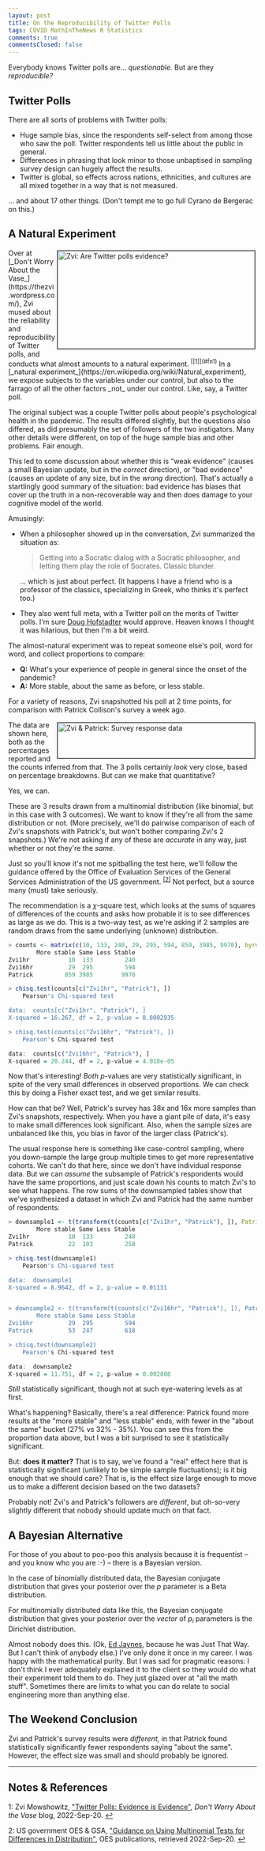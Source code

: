 ```yaml
---
layout: post
title: On the Reproducibility of Twitter Polls
tags: COVID MathInTheNews R Statistics
comments: true
commentsClosed: false
---
```


Everybody knows Twitter polls are&hellip; _questionable._  But are they _reproducible?_  


## Twitter Polls  

There are all sorts of problems with Twitter polls:  
- Huge sample bias, since the respondents self-select from among those who saw the poll.
  Twitter respondents tell us little about the public in general.  
- Differences in phrasing that look minor to those unbaptised in sampling survey design
  can hugely affect the results.  
- Twitter is global, so effects across nations, ethnicities, and cultures are all mixed
  together in a way that is not measured.  
  
  
&hellip; and about 17 other things.  (Don't tempt me to go full Cyrano de Bergerac on
this.)  


## A Natural Experiment  

<img src="{{ site.baseurl }}/images/2022-09-20-twitter-poll-repro-zvi-1.jpg" width="400" height="198" alt="Zvi: Are Twitter polls evidence?" title="Zvi: Are Twitter polls evidence?" style="float: right; margin: 3px 3px 3px 3px; border: 1px solid #000000;">
Over at [_Don't Worry About the Vase_](https://thezvi.wordpress.com/), Zvi mused about the
reliability and reproducibility of Twitter polls, and conducts what almost amounts to a
natural experiment. <sup id="fn1a">[[1]](#fn1)</sup> In a
[_natural experiment_](https://en.wikipedia.org/wiki/Natural_experiment), we expose
subjects to the variables under our control, but also to the farrago of all the other
factors _not_ under our control.  Like, say, a Twitter poll.  

The original subject was a couple Twitter polls about people's psychological health in the
pandemic.  The results differed slightly, but the questions also differed, as did
presumably the set of followers of the two instigators.  Many other details were
different, on top of the huge sample bias and other problems.  Fair enough.  

This led to some discussion about whether this is "weak evidence" (causes a small Bayesian
update, but in the _correct_ direction), or "bad evidence" (causes an update of any size, but
in the _wrong_ direction).  That's actually a startlingly good summary of the situation:
bad evidence has biases that cover up the truth in a non-recoverable way and then does
damage to your cognitive model of the world.  

Amusingly:  
- When a philosopher showed up in the conversation, Zvi summarized the situation as:  

  > Getting into a Socratic dialog with a Socratic philosopher, and letting them play the
  >role of Socrates. Classic blunder.  

  &hellip; which is just about perfect.  (It happens I have a friend who is a professor of
  the classics, specializing in Greek, who thinks it's perfect too.)  

- They also went full meta, with a Twitter poll on the merits of Twitter polls.  I'm sure
  [Doug Hofstadter](https://en.wikipedia.org/wiki/Douglas_Hofstadter) would approve.
  Heaven knows I thought it was hilarious, but then I'm a bit weird.  
  
The almost-natural experiment was to repeat someone else's poll, word for word, and
collect proportions to compare:  
- __Q:__ What's your experience of people in general since the onset of the pandemic?  
- __A:__ More stable, about the same as before, or less stable.  

For a variety of reasons, Zvi snapshotted his poll at 2 time points, for comparison with
Patrick Collison's survey a week ago.  

<a href="{{ site.baseurl }}/images/2022-09-20-twitter-poll-repro-zvi-2.jpg"><img src="{{ site.baseurl }}/images/2022-09-20-twitter-poll-repro-zvi-2-thumb.jpg" width="400" height="72" alt="Zvi & Patrick: Survey response data" title="Zvi & Patrick: Survey response data" style="float: right; margin: 3px 3px 3px 3px; border: 1px solid #000000;"></a>
The data are shown here, both as the percentages reported and the counts inferred from
that.  The 3 polls certainly _look_ very close, based on percentage breakdowns.  But can
we make that quantitative?  

Yes, we can.  

These are 3 results drawn from a multinomial distribution (like binomial, but in this case
with 3 outcomes). We want to know if they're all from the same distribution or not.  (More
precisely, we'll do pairwise comparison of each of Zvi's snapshots with Patrick's, but
won't bother comparing Zvi's 2 snapshots.)  We're not asking if any of these are
_accurate_ in any way, just whether or not they're the _same._  

Just so you'll know it's not me spitballing the test here, we'll follow the guidance
offered  by the Office of Evaluation Services of the General Services Administration of
the US government.  <sup id="fn2a">[[2]](#fn2)</sup> Not perfect, but a source many (must)
take seriously.  

The recommendation is a _&chi;_-square test, which looks at the sums of squares of
differences of the counts and asks how probable it is to see differences as large as we
do.  This is a two-way test, as we're asking if 2 samples are random draws from the same
underlying (unknown) distribution.  

```R
> counts <- matrix(c(10, 133, 240, 29, 295, 594, 859, 3985, 9970), byrow = TRUE, nrow = 3, dimnames = list(c("Zvi1hr", "Zvi16hr", "Patrick"), c("More stable", "Same", "Less Stable"))); counts
        More stable Same Less Stable
Zvi1hr           10  133         240
Zvi16hr          29  295         594
Patrick         859 3985        9970

> chisq.test(counts[c("Zvi1hr", "Patrick"), ])
	Pearson's Chi-squared test

data:  counts[c("Zvi1hr", "Patrick"), ]
X-squared = 16.267, df = 2, p-value = 0.0002935

> chisq.test(counts[c("Zvi16hr", "Patrick"), ])
	Pearson's Chi-squared test

data:  counts[c("Zvi16hr", "Patrick"), ]
X-squared = 20.244, df = 2, p-value = 4.018e-05
```

Now that's interesting!  _Both_ $p$-values are very statistically significant, in spite of
the very small differences in observed proportions.  We can check this by doing a Fisher
exact test, and we get similar results.  

How can that be?  Well, Patrick's survey has 38x and 16x more samples than Zvi's
snapshots, respectively. When you have a giant pile of data, it's easy to make small
differences look significant.  Also, when the sample sizes are unbalanced like this, you
bias in favor of the larger class (Patrick's).  

The usual response here is something like case-control sampling, where you down-sample the
large group multiple times to get more representative cohorts.  We can't do that here,
since we don't have individual response data.  But we can _assume_ the subsample of
Patrick's respondents would have the same proportions, and just scale down his counts to
match Zvi's to see what happens.  The row sums of the downsampled tables show that we've
synthesized a dataset in which Zvi and Patrick had the same number of respondents:  

```R
> downsample1 <- t(transform(t(counts[c("Zvi1hr", "Patrick"), ]), Patrick = round(Patrick / 38.68))); downsample1
        More stable Same Less Stable
Zvi1hr           10  133         240
Patrick          22  103         258

> chisq.test(downsample1)
	Pearson's Chi-squared test

data:  downsample1
X-squared = 8.9642, df = 2, p-value = 0.01131


> downsample2 <- t(transform(t(counts[c("Zvi16hr", "Patrick"), ]), Patrick = round(Patrick / 16.14))); downsample2
        More stable Same Less Stable
Zvi16hr          29  295         594
Patrick          53  247         618

> chisq.test(downsample2)
	Pearson's Chi-squared test

data:  downsample2
X-squared = 11.751, df = 2, p-value = 0.002808
```

_Still_ statistically significant, though not at such eye-watering levels as at first.  

What's happening?  Basically, there's a real difference: Patrick found more results at the
"more stable" and "less stable" ends, with fewer in the "about the same" bucket (27% vs
32% - 35%).  You can see this from the proportion data above, but I was a bit surprised to
see it statistically significant.  

But: __does it matter?__  That is to say, we've found a "real" effect here that is
statistically significant (unlikely to be simple sample fluctuations); is it big enough
that we should care?  That is, is the effect size large enough to move us to make a
different decision based on the two datasets?  

Probably not!  Zvi's and Patrick's followers are _different_, but oh-so-very slightly
different that nobody should update much on that fact.  


## A Bayesian Alternative  

For those of you about to poo-poo this analysis because it is frequentist &ndash; and you
know who you are :-) &ndash; there is a Bayesian version.  

In the case of binomially distributed data, the Bayesian conjugate distribution that gives your
posterior over the $p$ parameter is a Beta distribution.  

For multinomially distributed data like this, the Bayesian conjugate distribution that
gives your posterior over the _vector_ of $p_i$ parameters is the Dirichlet
distribution.  

Almost nobody does this.  (Ok, [Ed Jaynes](https://en.wikipedia.org/wiki/Edwin_Thompson_Jaynes),
because he was Just That Way. But I can't think of anybody else.)  I've only done it once
in my career.  I was happy with the mathematical purity.  But I was sad for pragmatic
reasons: I don't think I ever adequately explained it to the client so they would do what
their experiment told them to do.  They just glazed over at "all the math stuff".
Sometimes there are limits to what you can do relate to social engineering more than
anything else.  


## The Weekend Conclusion  

Zvi and Patrick's survey results were _different,_ in that Patrick found statistically significantly
fewer respondents saying "about the same".  However, the effect size was small and should
probably be ignored.  

---

## Notes &amp; References  

<!--
<sup id="fn1a">[[1]](#fn1)</sup>

<a id="fn1">1</a>: ***, ["***"](***), *** [↩](#fn1a)  

<a href="{{ site.baseurl }}/images/***">
  <img src="{{ site.baseurl }}/images/***" width="400" height="***" alt="***" title="***" style="float: right; margin: 3px 3px 3px 3px; border: 1px solid #000000;">
</a>

<iframe width="400" height="224" src="***" allow="accelerometer; encrypted-media; gyroscope; picture-in-picture" allowfullscreen style="float: right; margin: 3px 3px 3px 3px; border: 1px solid #000000;"></iframe>
-->

<a id="fn1">1</a>: Zvi Mowshowitz, ["Twitter Polls: Evidence is Evidence"](https://thezvi.wordpress.com/2022/09/20/twitter-polls-evidence-is-evidence/), _Don't Worry About the Vase_ blog, 2022-Sep-20. [↩](#fn1a)  

<a id="fn2">2</a>: US government OES &amp; GSA, ["Guidance on Using Multinomial Tests for Differences in Distribution"](https://oes.gsa.gov/assets/files/Guidance-on-Using-Multinomial-Tests-for-Differences-in-Distribution.pdf), OES publications, retrieved 2022-Sep-20. [↩](#fn2a)  
